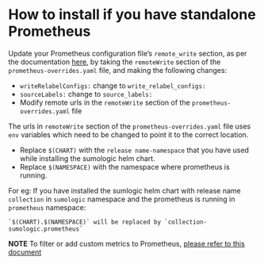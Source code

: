 # How to install if you have standalone Prometheus

Update your Prometheus configuration file’s `remote_write` section, as per the documentation [here](https://prometheus.io/docs/prometheus/latest/configuration/configuration/#remote_write), by taking the `remoteWrite` section of the `prometheus-overrides.yaml` file, and making the following changes:

* `writeRelabelConfigs:` change to `write_relabel_configs:`
* `sourceLabels:` change to `source_labels:`
*  Modify remote urls in the `remoteWrite` section of the `prometheus-overrides.yaml` file

The urls in `remoteWrite` section of the `prometheus-overrides.yaml` file uses `env` variables which need to be changed to point it to the correct location.

- Replace `$(CHART)` with the `release name-namespace` that you have used while installing the sumologic helm chart.
- Replace `$(NAMESPACE)` with the namespace where prometheus is running.

For eg:
If you have installed the sumlogic helm chart with release name `collection` in `sumologic` namespace and the prometheus is running in `prometheus` namespace:
```
`$(CHART).$(NAMESPACE)` will be replaced by `collection-sumologic.prometheus`
```

__NOTE__ To filter or add custom metrics to Prometheus, [please refer to this document](additional_prometheus_configuration.md)